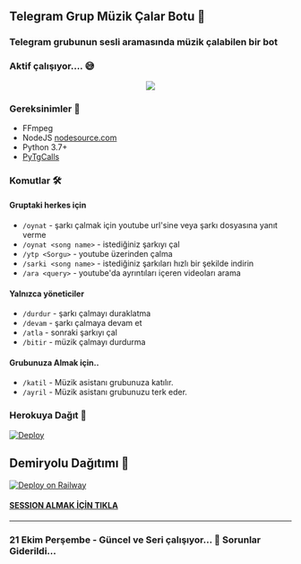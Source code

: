 <h2 align="centre">Telegram Grup Müzik Çalar Botu 🎵</h2>

### Telegram grubunun sesli aramasında müzik çalabilen bir bot
### Aktif çalışıyor.... 😅

<p align="center">
  <img src="https://i.ibb.co/khRz42f/Turkish-Voice.jpg">
</p>

<h3>Gereksinimler 📝</h3>

- FFmpeg
- NodeJS [nodesource.com](https://nodesource.com/)
- Python 3.7+
- [PyTgCalls](https://github.com/pytgcalls/pytgcalls)

### Komutlar 🛠
#### Gruptaki herkes için 
- `/oynat` - şarkı çalmak için youtube url'sine veya şarkı dosyasına yanıt verme
- `/oynat <song name>` - istediğiniz şarkıyı çal
- `/ytp <Sorgu>` - youtube üzerinden çalma
- `/sarki <song name>` - istediğiniz şarkıları hızlı bir şekilde indirin 
- `/ara <query>` - youtube'da ayrıntıları içeren videoları arama

#### Yalnızca yöneticiler 
- `/durdur` - şarkı çalmayı duraklatma 
- `/devam` - şarkı çalmaya devam et 
- `/atla` - sonraki şarkıyı çal 
- `/bitir` - müzik çalmayı durdurma

#### Grubunuza Almak için.. 
- `/katil` - Müzik asistanı  grubunuza katılır. 
- `/ayril` - Müzik asistanı grubunuzu terk eder. 
### Herokuya Dağıt 🚀</h4>
[![Deploy](https://www.herokucdn.com/deploy/button.svg)](https://heroku.com/deploy?template=https://github.com/BirBeyfendi/BeyfendiMusicVaves-1)

## Demiryolu Dağıtımı 🚄
[![Deploy on Railway](https://railway.app/button.svg)](https://railway.app/new/template?template=https%3A%2F%2Fgithub.com%2Frailwayapp%2Fexamples%2Ftree%2Fmaster%2Fexamples%2Fflask&plugins=postgresql&envs=API_HASH%2CAPI_ID%2CBOT_TOKEN%2CSESSION_NAME%2CBOT_USARNAME%2CBOT_NAME%2CDURATION_LIMIT%2CSUDO_USERS&API_HASHDesc=my.telegram.org%27dan+al%C4%B1n.&API_IDDesc=my.telegram.org%27dan+al%C4%B1n.+&BOT_TOKENDesc=%40botfather%27dan+Al%C4%B1n.&SESSION_NAMEDesc=Pyrogram+String+Session&BOT_USARNAMEDesc=Botunuzun+Kullan%C4%B1c%C4%B1+Ad%C4%B1&DURATION_LIMITDesc=S%C3%BCre+s%C4%B1n%C4%B1r%C4%B1&SUDO_USERSDesc=Sudo+Kullan%C4%B1c%C4%B1lar&DURATION_LIMITDefault=60&referralCode=aylak)

#### [SESSION ALMAK İÇİN TIKLA](https://t.me/@stringsessionbuzz_bot)
---------------------- 
### 21 Ekim Perşembe - Güncel ve Seri çalışıyor... 🤫 Sorunlar Giderildi... 
